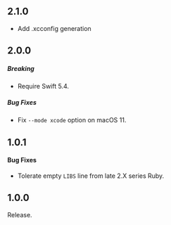 ## 2.1.0

* Add .xcconfig generation

## 2.0.0

##### Breaking

* Require Swift 5.4.

##### Bug Fixes

* Fix `--mode xcode` option on macOS 11.

## 1.0.1

#### Bug Fixes

* Tolerate empty `LIBS` line from late 2.X series Ruby.

## 1.0.0

Release.
